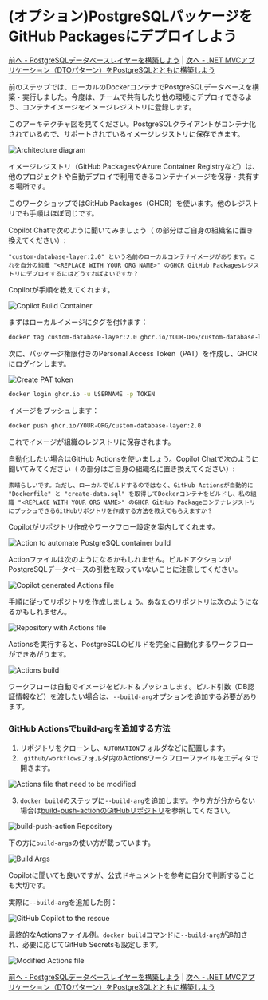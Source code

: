 <!-- filepath: docs_dotnet/4_StoringPostgreSQLImageRegistry/README_JA.md -->
# (オプション)PostgreSQLパッケージをGitHub Packagesにデプロイしよう

[前へ - PostgreSQLデータベースレイヤーを構築しよう](../3_BuildPostgreSQL/README_VS2022_JA.md) | [次へ - .NET MVCアプリケーション（DTOパターン）をPostgreSQLとともに構築しよう](../5_BuildDotNetMVC/README_JA.md)

前のステップでは、ローカルのDockerコンテナでPostgreSQLデータベースを構築・実行しました。今度は、チームで共有したり他の環境にデプロイできるよう、コンテナイメージをイメージレジストリに登録します。

このアーキテクチャ図を見てください。PostgreSQLクライアントがコンテナ化されているので、サポートされているイメージレジストリに保存できます。

![Architecture diagram](./images/0_ArchitecturePostgreSQL.jpg)

イメージレジストリ（GitHub PackagesやAzure Container Registryなど）は、他のプロジェクトや自動デプロイで利用できるコンテナイメージを保存・共有する場所です。

このワークショップではGitHub Packages（GHCR）を使います。他のレジストリでも手順はほぼ同じです。

Copilot Chatで次のように聞いてみましょう（<REPLACE WITH YOUR ORG NAME> の部分はご自身の組織名に置き換えてください）:

```
"custom-database-layer:2.0" という名前のローカルコンテナイメージがあります。これを自分の組織 "<REPLACE WITH YOUR ORG NAME>" のGHCR GitHub Packagesレジストリにデプロイするにはどうすればよいですか？
```

Copilotが手順を教えてくれます。

![Copilot Build Container](./images/1_CopilotBuildContainer_vs.jpg)

まずはローカルイメージにタグを付けます：

```bash
docker tag custom-database-layer:2.0 ghcr.io/YOUR-ORG/custom-database-layer:2.0
```

次に、パッケージ権限付きのPersonal Access Token（PAT）を作成し、GHCRにログインします。

![Create PAT token](./images/2_CreatePAT.jpg)

```bash
docker login ghcr.io -u USERNAME -p TOKEN
```

イメージをプッシュします：

```bash
docker push ghcr.io/YOUR-ORG/custom-database-layer:2.0
```

これでイメージが組織のレジストリに保存されます。

自動化したい場合はGitHub Actionsを使いましょう。Copilot Chatで次のように聞いてみてください（<REPLACE WITH YOUR ORG NAME> の部分はご自身の組織名に置き換えてください）:

```
素晴らしいです。ただし、ローカルでビルドするのではなく、GitHub Actionsが自動的に "Dockerfile" と "create-data.sql" を取得してDockerコンテナをビルドし、私の組織 "<REPLACE WITH YOUR ORG NAME>" のGHCR GitHub PackageコンテナレジストリにプッシュできるGitHubリポジトリを作成する方法を教えてもらえますか？
```

Copilotがリポジトリ作成やワークフロー設定を案内してくれます。

![Action to automate PostgreSQL container build](./images/3_CopilotAutomatingBuild_vs.jpg)

Actionファイルは次のようになるかもしれません。ビルドアクションがPostgreSQLデータベースの引数を取っていないことに注意してください。

![Copilot generated Actions file](./images/4_CopilotGeneratedActions.jpg)

手順に従ってリポジトリを作成しましょう。あなたのリポジトリは次のようになるかもしれません。

![Repository with Actions file](./images/5_RepositoryPostgreSQL.jpg)

Actionsを実行すると、PostgreSQLのビルドを完全に自動化するワークフローができあがります。

![Actions build](./images/6_SuccessActions.jpg)

ワークフローは自動でイメージをビルド＆プッシュします。ビルド引数（DB認証情報など）を渡したい場合は、`--build-arg`オプションを追加する必要があります。

### GitHub Actionsでbuild-argを追加する方法

1. リポジトリをクローンし、`AUTOMATION`フォルダなどに配置します。
2. `.github/workflows`フォルダ内のActionsワークフローファイルをエディタで開きます。

![Actions file that need to be modified](./images/8_NeedFixingAction_vs.jpg)

3. `docker build`のステップに`--build-arg`を追加します。やり方が分からない場合は[build-push-actionのGitHubリポジトリ](https://github.com/docker/build-push-action)を参照してください。

![build-push-action Repository](./images/9_BuildPushActionRepository.jpg)

下の方に`build-args`の使い方が載っています。

![Build Args](./images/10_BuildArgsInstruction.jpg)

Copilotに聞いても良いですが、公式ドキュメントを参考に自分で判断することも大切です。

実際に`--build-arg`を追加した例：

![GitHub Copilot to the rescue](./images/11_CopilotSuggestionActions.jpg)

最終的なActionsファイル例。`docker build`コマンドに`--build-arg`が追加され、必要に応じてGitHub Secretsも設定します。

![Modified Actions file](./images/12_FinalActions.jpg)

[前へ - PostgreSQLデータベースレイヤーを構築しよう](../3_BuildPostgreSQL/README_VS2022_JA.md) | [次へ - .NET MVCアプリケーション（DTOパターン）をPostgreSQLとともに構築しよう](../5_BuildDotNetMVC/README_JA.md)
